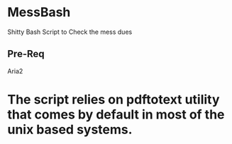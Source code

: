 # MessBash
Shitty Bash Script to Check the mess dues

## Pre-Req
Aria2

# The script relies on pdftotext utility that comes by default in most of the unix based systems.
